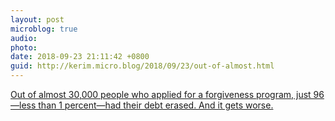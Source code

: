 ```yaml
---
layout: post
microblog: true
audio: 
photo: 
date: 2018-09-23 21:11:42 +0800
guid: http://kerim.micro.blog/2018/09/23/out-of-almost.html
---
```

[Out of almost 30,000 people who applied for a forgiveness program, just 96—less than 1 percent—had their debt erased. And it gets worse.](https://www.vice.com/en_us/article/kz5zew/youre-probably-not-getting-that-loan-forgiveness-youre-counting-on)
